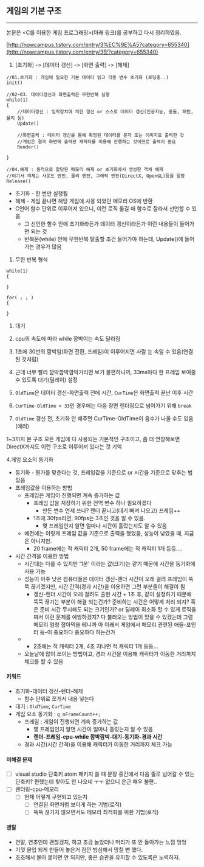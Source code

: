 ## 게임의 기본 구조

---

본문은 &lt;C를 이용한 게임 프로그래밍&gt;\(아래 링크\)를 공부하고 다시 정리하였음.

[http://nowcampus.tistory.com/entry/3%EC%9E%A5?category=655340](http://nowcampus.tistory.com/entry/3장?category=655340)

1. \[초기화\] -&gt; \[데이터 갱신\] -&gt; \[화면 출력\] -&gt; \[해제\]

```
//01.초기화 : 게임에 필요한 기본 데이터 읽고 각종 변수 초기화 (로딩중..)
init() 

//02~03. 데이터갱신과 화면출력은 무한반복 실행
while(1)  
{
    //데이터갱신 : 입력장치에 의한 갱신 or 스스로 데이터 갱신(인공지능, 충돌, 패턴, 물리 등)
    Update()

    //화면출력 : 데이터 갱신을 통해 확정된 데이터를 문자 또는 이미지로 출력한 것
    //게임은 결국 화면에 출력된 캐릭터를 이용해 진행하는 것이므로 출력이 중요
    Render()

}

//04.해제 : 동적으로 할당된 메모리 해제 or 초기화에서 생성한 객체 해제
//여기서 객체는 사운드 엔진, 물리 엔진, 그래픽 엔진(DirectX, OpenGL)등을 말함
Release()
```

* 초기화 - 한 번만 실행됨
* 해제 - 게임 끝나면 해당 게임에 사용 되었던 메모리 OS에 반환
* C언어 함수 단위로 이루어져 있으니, 이런 로직 옮길 때 함수로 잘라서 선언할 수 있음
  * 그 선언한 함수 안에 초기화라든가 데이터 갱신이라든가 이런 내용들이 들어가면 되는 것
  * 반복문\(while\) 안에 무한반복 탈출할 조건 들어가야 하는데, Update\(\)에 들어가는 경우가 많음

1. 무한 반복 형식

```
while(1)
{

}

for( ; ; )
{

}
```

1. 대기

2. cpu의 속도에 따라 while 깜박이는 속도 달라짐

3. 1초에 30번의 깜박임\(화면 전환, 프레임\)이 이루어지면 사람 눈 속일 수 있음\(연결된 것처럼\)
4. 근데 너무 빨리 깜박깜박깜박거리면 보기 불편하니까, 33ms마다 한 프레임 보여줄 수 있도록 대기\(딜레이\) 설정

5. `OldTime`은 데이터 갱신-화면출력 전에 시간, `CurTime`은 화면출력 끝난 이후 시간

6. `CurTime-OldTime > 33`인 경우에는 다음 장면 렌더링으로 넘어가기 위해 `break`
7. `OldTime` 갱신 전, 초기화 안 해주면 CurTime-OldTime이 음수가 나올 수도 있음\(에러\)

1~3까지 본 구조 모든 게임에 다 사용되는 기본적인 구조이고, 좀 더 연장해보면 DirectX까지도 이런 구조로 이루어져 있다는 것 기억

4.게임 요소의 동기화

* 동기화 - 뭔가를 맞춘다는 것,  프레임값을 기준으로 or 시간을 기준으로 맞추는 법 있음
* 프레임값을 이용하는 방법
  * 프레임은 게임이 진행되면 계속 증가하는 값
    * 프레임 값을 저장하기 위한 전역 변수 하나 필요하겠다 
      * 만든 변수 언제 쓰나? 렌더 끝나고\(대기 빠져 나오고\) 프레임++
    * 1초에 30fps라면, 90fps는 3초인 것을 알 수 있음. 
      * 몇 프레임인지 알면 얼마나 시간이 흘렀는지도 알 수 있음
  * 예전에는 이렇게 프레임 값을 기준으로 출력을 했었음, 성능이 낮았을 때, 지금은 아니지만.
    * 20 frame에는 적 캐릭터 2개, 50 frame에는 적 캐릭터 1개 등등.... 
* 시간 간격을 이용한 방법
  * 시간대는 다를 수 있지만 '1분' 이라는 값\(크기\)는 같기 때문에 시간을 동기화에 사용 가능
  * 성능이 아주 낮은 컴퓨터들은 데이터 갱신-렌더 시간이 오래 걸려 프레임이 뚝뚝 끊기겠지만, 시간 간격\(경과 시간\)을 이용하면 그런 부분들이 해결이 됨
    * 갱신-렌더 시간이 오래 걸려도 출현 시간 + 1초 후, 같이 설정하기 때문에 뚝뚝 끊기는 부분이 해결 되는건가? 준비하는 시간은 어떻게 처리 되지? 혹은 준비 시간 무시해도 되는 크기인가? or 딜레이 최소화 할 수 있게 로직을 짜서 이런 문제를 예방하겠지? 다 불러오는 방법이 있을 수 있겠는데 그럼 메모리 엄청 잡아먹을 테니까 아 이래서 게임에서 메모리 관련된 애들-포인터 등-이 중요하다 중요하다 하는건가
  * * 2초에는 적 캐릭터 2개, 4초 지나면 적 캐릭터 1개 등등...
  * 오늘날에 많이 쓰이는 방법이고, 경과 시간을 이용해 캐릭터가 이동한 거리까지 체크를 할 수 있음

#### 키워드

* 초기화-데이터 갱신-렌더-해제
  * 함수 단위로 쪼개서 내용 넣는다
* 대기 : `OldTime`, `CurTime`
* 게임 요소 동기화 : `g_nFrameCount++;`
  * 프레임 : 게임이 진행되면 계속 증가하는 값
    * 몇 프레임인지 알면 시간이 얼마나 흘렀는지 알 수 있음
    * **렌더-프레임-cpu-while 깜박깜박-대기-동기화-경과 시간**
  * 경과 시간\(시간 간격\)을 이용해 캐릭터가 이동한 거리까지 체크 가능

#### 미해결 문제

* [ ] visual studio 단축키
  atom 패키지 쓸 때 문장 중간에서 다음 줄로 넘어갈 수 있는 단축키? 편했는데 찾아도 안 나오네 ㅜㅜ 없으니 은근 매우 불편..
* [ ] 렌더링-cpu-메모리
  * [ ] 현재 어떻게 구현되고 있는지
    * [ ] 연결된 화면처럼 보이게 하는 기법\(로직\)
    * [ ] 뚝뚝 끊기지 않으면서도 메모리 최적화를 위한 기법\(로직\)

#### 멘탈

* 연말, 연초인데 괜찮겠지, 하고 조금 놀았더니 머리가 또 안 돌아가는 느낌 엉엉
* 기껏 몰입 되게 만들어 놓은거 잠깐 방심해서 망칠 뻔 했다.
* 초조해서 몰아 붙이면 안 되지만, 좋은 습관을 유지할 수 있도록은 노력하자. 



